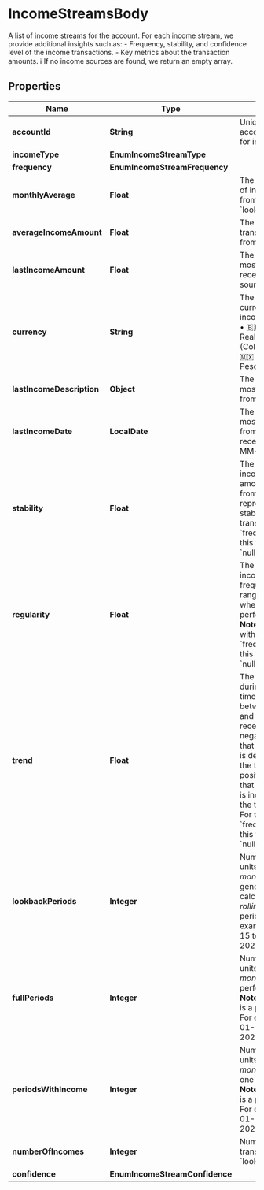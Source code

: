 

# IncomeStreamsBody

A list of income streams for the account.  For each income stream, we provide additional insights such as: - Frequency, stability, and confidence level of the income transactions. - Key metrics about the transaction amounts. ℹ️ If no income sources are found, we return an empty array. 

## Properties

| Name | Type | Description | Notes |
|------------ | ------------- | ------------- | -------------|
|**accountId** | **String** | Unique ID for the bank account to be verified for income streams. |  |
|**incomeType** | **EnumIncomeStreamType** |  |  |
|**frequency** | **EnumIncomeStreamFrequency** |  |  |
|**monthlyAverage** | **Float** | The average amount of income received from the source over &#x60;lookback_periods&#x60;.  |  |
|**averageIncomeAmount** | **Float** | The average income transaction amount from the source.  |  |
|**lastIncomeAmount** | **Float** | The amount of the most recent income received from the source.  |  |
|**currency** | **String** | The three-letter currency code of the income. For example:    • 🇧🇷 BRL (Brazilian Real)   • 🇨🇴 COP (Colombian Peso)   • 🇲🇽 MXN (Mexican Peso)    |  |
|**lastIncomeDescription** | **Object** | The description of the most recent income from the steam.  |  |
|**lastIncomeDate** | **LocalDate** | The date when the most recent income from the stream was received, in &#x60;YYYY-MM-DD&#x60; format.  |  |
|**stability** | **Float** | The stability of the income based on its amount, with a range from 0 to 1, where 1 represents perfect stability.  **Note:** For transactions with &#x60;frequency&#x60;&#x3D;&#x60;SINGLE&#x60;, this value returns &#x60;null&#x60;.  |  |
|**regularity** | **Float** | The regularity of the income basde in its frequency, with a range from 0 to 1, where 1 represents perfect regularity.  **Note:** For transactions with &#x60;frequency&#x60;&#x3D;&#x60;SINGLE&#x60;, this value returns &#x60;null&#x60;.  |  |
|**trend** | **Float** | The income trend during a period of time calculated between last income and first income received, where:   - a negative float means that the income trend is decreasing during the time period.   - a positive float means that the income trend is increasing during the time period.  **Note:** For transactions with &#x60;frequency&#x60;&#x3D;&#x60;SINGLE&#x60;, this value returns &#x60;null&#x60;.  |  |
|**lookbackPeriods** | **Integer** | Number of period units (based on *rolling months*) used to generate insights and calculations.  **Note:** A *rolling month* is a period of 30 days. For example, 2023-01-15 to 2023-02-2023.  |  |
|**fullPeriods** | **Integer** | Number of period units (based on *rolling months*) with data to perform calculations.  **Note:** A *rolling month* is a period of 30 days. For example, 2023-01-15 to 2023-02-2023.  |  |
|**periodsWithIncome** | **Integer** | Number of period units (based on *rolling months*) with at least one income available.  **Note:** A *rolling month* is a period of 30 days. For example, 2023-01-15 to 2023-02-2023.  |  |
|**numberOfIncomes** | **Integer** | Number of income transactions over the &#x60;lookback_periods&#x60;.  |  |
|**confidence** | **EnumIncomeStreamConfidence** |  |  |



